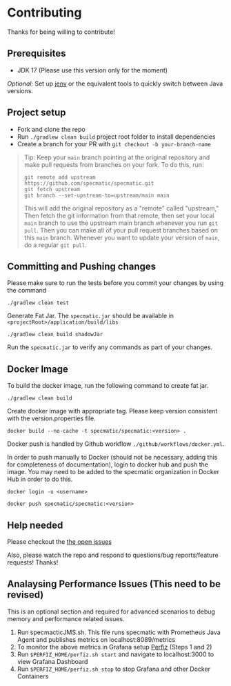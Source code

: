 # Contributing

Thanks for being willing to contribute!

## Prerequisites

* JDK 17 (Please use this version only for the moment)

_Optional:_ Set up [jenv](https://www.jenv.be/) or the equivalent tools to quickly switch between Java versions. 

## Project setup

* Fork and clone the repo
* Run `./gradlew clean build` project root folder to install dependencies
* Create a branch for your PR with `git checkout -b your-branch-name`

> Tip: Keep your `main` branch pointing at the original repository and make
> pull requests from branches on your fork. To do this, run:
>
> ```
> git remote add upstream https://github.com/specmatic/specmatic.git
> git fetch upstream
> git branch --set-upstream-to=upstream/main main
> ```
>
> This will add the original repository as a "remote" called "upstream," Then
> fetch the git information from that remote, then set your local `main`
> branch to use the upstream main branch whenever you run `git pull`. Then you
> can make all of your pull request branches based on this `main` branch.
> Whenever you want to update your version of `main`, do a regular `git pull`.

## Committing and Pushing changes

Please make sure to run the tests before you commit your changes by using the command

```./gradlew clean test```

Generate Fat Jar. The `specmatic.jar` should be available in `<projectRoot>/application/build/libs`

```./gradlew clean build shadowJar```

Run the `specmatic.jar` to verify any commands as part of your changes.

## Docker Image

To build the docker image, run the following command to create fat jar.

```./gradlew clean build```

Create docker image with appropriate tag. Please keep version consistent with the version.properties file.

```docker build --no-cache -t specmatic/specmatic:<version> .```

Docker push is handled by Github workflow `./github/workflows/docker.yml`.

In order to push manually to Docker (should not be necessary, adding this for completeness of documentation), login to docker hub and push the image.
You may need to be added to the specmatic organization in Docker Hub in order to do this.

```docker login -u <username>```

```docker push specmatic/specmatic:<version>```

## Help needed

Please checkout the [the open issues](https://github.com/specmatic/specmatic/issues?q=is%3Aopen+is%3Aissue)

Also, please watch the repo and respond to questions/bug reports/feature
requests! Thanks!

## Analaysing Performance Issues (This need to be revised)

This is an optional section and required for advanced scenarios to debug memory and performance related issues.

1.  Run specmacticJMS.sh. This file runs specmatic with Prometheus Java Agent and publishes metrics on localhost:8089/metrics
2.  To monitor the above metrics in Grafana setup [Perfiz](https://github.com/specmatic/perfiz#detailed-tutorial) (Steps 1 and 2)
3.  Run ```$PERFIZ_HOME/perfiz.sh start``` and navigate to localhost:3000 to view Grafana Dashboard
4.  Run ```$PERFIZ_HOME/perfiz.sh stop``` to stop Grafana and other Docker Containers

